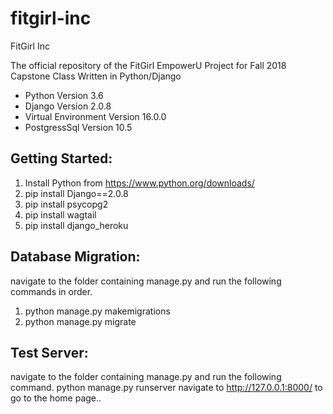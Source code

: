 # fitgirl-inc
FitGirl Inc

The official repository of the FitGirl EmpowerU Project for Fall 2018 Capstone Class
Written in Python/Django
* Python Version 3.6
* Django Version 2.0.8
* Virtual Environment Version 16.0.0
* PostgressSql Version 10.5
## Getting Started:
1. Install Python from https://www.python.org/downloads/
2. pip install Django==2.0.8
3. pip install psycopg2
4. pip install wagtail
5. pip install django_heroku
## Database Migration:
navigate to the folder containing manage.py and run the following commands in order.
1. python manage.py makemigrations
2. python manage.py migrate
## Test Server:
navigate to the folder containing manage.py and run the following command.
python manage.py runserver
navigate to http://127.0.0.1:8000/ to go to the home page..
